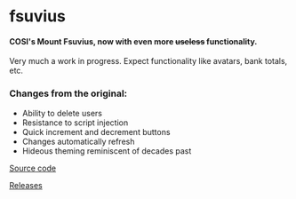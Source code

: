 # fsuvius
#### COSI's Mount Fsuvius, now with even more ~~useless~~ functionality.
Very much a work in progress. Expect functionality like avatars, bank totals, etc.
### Changes from the original:
 - Ability to delete users
 - Resistance to script injection
 - Quick increment and decrement buttons
 - Changes automatically refresh
 - Hideous theming reminiscent of decades past
 
[Source code](https://github.com/lavajuno/fsuvius)

[Releases](https://github.com/lavajuno/fsuvius/releases)
